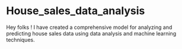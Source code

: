 # House_sales_data_analysis
Hey folks ! I have created a comprehensive model for analyzing and predicting house sales data using data analysis and machine learning techniques.
